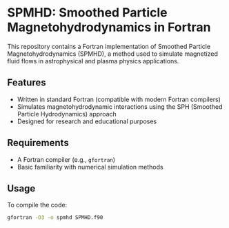 # SPMHD: Smoothed Particle Magnetohydrodynamics in Fortran

This repository contains a Fortran implementation of Smoothed Particle Magnetohydrodynamics (SPMHD), a method used to simulate magnetized fluid flows in astrophysical and plasma physics applications.

## Features

- Written in standard Fortran (compatible with modern Fortran compilers)
- Simulates magnetohydrodynamic interactions using the SPH (Smoothed Particle Hydrodynamics) approach
- Designed for research and educational purposes

## Requirements

- A Fortran compiler (e.g., `gfortran`)
- Basic familiarity with numerical simulation methods

## Usage

To compile the code:

```bash
gfortran -O3 -o spmhd SPMHD.f90
